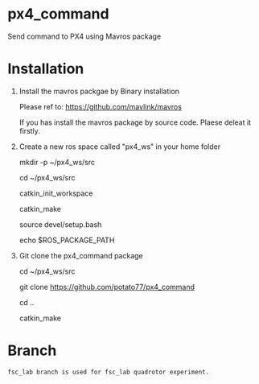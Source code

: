 # px4_command
Send command to PX4 using Mavros package


# Installation

1. Install the mavros packgae by Binary installation
   
    Please ref to: https://github.com/mavlink/mavros
    
    If you has install the mavros package by source code. Plaese deleat it firstly.
   
2. Create a new ros space called "px4_ws" in your home folder
  
    mkdir -p ~/px4_ws/src
  
    cd ~/px4_ws/src
  
    catkin_init_workspace
  
    catkin_make
  
    source devel/setup.bash
  
    echo $ROS_PACKAGE_PATH

3. Git clone the px4_command package
    
    cd ~/px4_ws/src
    
    git clone https://github.com/potato77/px4_command
    
    cd ..
    
    catkin_make
    

# Branch

    fsc_lab branch is used for fsc_lab quadrotor experiment.
